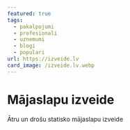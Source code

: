 ```yaml
---
featured: true
tags:
  - pakalpojumi
  - profesionali
  - uznemumi
  - blogi
  - populari
url: https://izveide.lv
card_image: /izveide.lv.webp
---
```


# Mājaslapu izveide

Ātru un drošu statisko mājaslapu izveide
